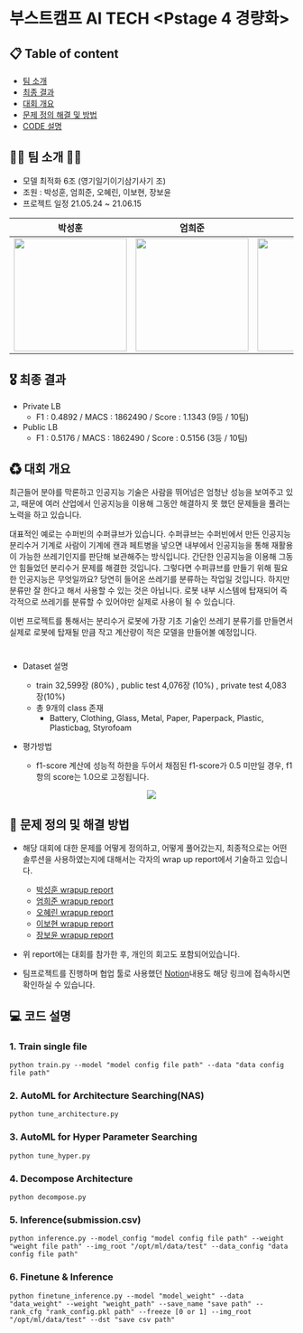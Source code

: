 # 부스트캠프 AI TECH <Pstage 4 경량화>

## 📋 Table of content

- [팀 소개](#Team)<br>
- [최종 결과](#Result)<br>
- [대회 개요](#Overview)<br>
- [문제 정의 해결 및 방법](#Solution)<br>
- [CODE 설명](#Code)<br>



## 🙋‍♀️ 팀 소개 🙋‍♂️ <a name = 'Team'></a>

- 모델 최적화 6조 (영기일기이기삼기사기 조)
- 조원 : 박성훈, 엄희준, 오혜린, 이보현, 장보윤
- 프로젝트 일정  21.05.24 ~ 21.06.15

|                                                                                      박성훈                                                                                      |                                                             엄희준                                                             |                                                          오혜린                                                           |                                                            이보현                                                            |                                                            장보윤                                                             |                                                            
| :------------------------------------------------------------------------------------------------------------------------------------------------------------------------------: | :----------------------------------------------------------------------------------------------------------------------------: | :-----------------------------------------------------------------------------------------------------------------------: | :--------------------------------------------------------------------------------------------------------------------------: | :---------------------------------------------------------------------------------------------------------------------------: | 
| <a href='https://github.com/seong0905'><img src='https://avatars.githubusercontent.com/u/70629496?v=4' width='200px'/></a> | <a href='https://github.com/eomheejun'><img src='https://avatars.githubusercontent.com/u/50470448?v=4' width='200px'/></a> | <a href='https://github.com/Hyerin-oh'><img src='https://avatars.githubusercontent.com/u/68813518?s=400&u=e5300247dc2b04f5cf57265a6f2e1cc0987e6d08&v=4' width='200px'/></a> | <a href='https://github.com/bonniehyeon'><img src='https://avatars.githubusercontent.com/u/50580028?v=4' width='200px'/></a> | <a href='https://github.com/dataminegames'><img src='https://avatars.githubusercontent.com/u/45453533?v=4' width='200px'/></a> | 





## 🎖 최종 결과 <a name = 'Result'></a>
  - Private LB
    - F1 : 0.4892 / MACS : 1862490 / Score : 1.1343 (9등 / 10팀) 
  - Public LB
    - F1 : 0.5176 / MACS : 1862490 / Score : 0.5156 (3등 / 10팀)

## ♻ 대회 개요 <a name = 'Overview'></a>
최근들어 분야를 막론하고 인공지능 기술은 사람을 뛰어넘은 엄청난 성능을 보여주고 있고, 때문에 여러 산업에서 인공지능을 이용해 그동안 해결하지 못 했던 문제들을 풀려는 노력을 하고 있습니다.

대표적인 예로는 수퍼빈의 수퍼큐브가 있습니다. 수퍼큐브는 수퍼빈에서 만든 인공지능 분리수거 기계로 사람이 기계에 캔과 페트병을 넣으면 내부에서 인공지능을 통해 재활용이 가능한 쓰레기인지를 판단해 보관해주는 방식입니다. 간단한 인공지능을 이용해 그동안 힘들었던 분리수거 문제를 해결한 것입니다. 그렇다면 수퍼큐브를 만들기 위해 필요한 인공지능은 무엇일까요? 당연히 들어온 쓰레기를 분류하는 작업일 것입니다. 하지만 분류만 잘 한다고 해서 사용할 수 있는 것은 아닙니다. 로봇 내부 시스템에 탑재되어 즉각적으로 쓰레기를 분류할 수 있어야만 실제로 사용이 될 수 있습니다.

이번 프로젝트를 통해서는 분리수거 로봇에 가장 기초 기술인 쓰레기 분류기를 만들면서 실제로 로봇에 탑재될 만큼 작고 계산량이 적은 모델을 만들어볼 예정입니다.
# 
- Dataset 설명
  - train 32,599장 (80%) , public test 4,076장 (10%) , private test 4,083장(10%) 
  - 총 9개의 class 존재 
     - Battery, Clothing, Glass, Metal, Paper, Paperpack, Plastic, Plasticbag, Styrofoam
    
- 평가방법
  - f1-score 계산에 성능적 하한을 두어서 채점된 f1-score가 0.5 미만일 경우, f1 항의 score는 1.0으로 고정됩니다.
<p align="center"><img src="https://user-images.githubusercontent.com/70629496/122766550-a3f03a80-d2dc-11eb-9635-90f294db0daa.png"></p>
    

## 📝 문제 정의 및 해결 방법 <a name = 'Solution'></a>
- 해당 대회에 대한 문제를 어떻게 정의하고, 어떻게 풀어갔는지, 최종적으로는 어떤 솔루션을 사용하였는지에 대해서는 각자의 wrap up report에서 기술하고 있습니다. 
    - [박성훈 wrapup report](https://www.notion.so/Wrap-Up-Report-Stage-4-5af1d1d785ed451881d896005f874dda)
    - [엄희준 wrapup report](https://github.com/eomheejun/boostcamp/blob/main/Pstage/stage4/Code/Wrap%20up%20Report.md)
    - [오혜린 wrapup report](https://hyerin-oh.oopy.io/7a3ef91a-e7f2-41fe-9bef-0c8775672791)
    - [이보현 wrapup report](https://www.notion.so/P4-Wrap-up-Report-840af74460e74caabc975bc1b9f225a0)
    - [장보윤 wrapup report](https://www.notion.so/Stage-4-Model-Optimization-ac04bba349cb4c999ba36842b61e217d)

- 위 report에는 대회를 참가한 후, 개인의 회고도 포함되어있습니다. 
- 팀프로젝트를 진행하며 협업 툴로 사용했던 [Notion](https://www.notion.so/6-0ab9c18a20a448888053ef9c4642434c)내용도 해당 링크에 접속하시면 확인하실 수 있습니다.

## 💻 코드 설명 <a name = 'Code'></a>

### 1. Train single file
```
python train.py --model "model config file path" --data "data config file path"
```
### 2. AutoML for Architecture Searching(NAS)
```
python tune_architecture.py
```
### 3. AutoML for Hyper Parameter Searching
```
python tune_hyper.py
```
### 4. Decompose Architecture
```
python decompose.py 
```
### 5. Inference(submission.csv)
```
python inference.py --model_config "model config file path" --weight "weight file path" --img_root "/opt/ml/data/test" --data_config "data config file path"
```
### 6. Finetune & Inference
```
python finetune_inference.py --model "model_weight" --data "data_weight" --weight "weight_path" --save_name "save path" --rank_cfg "rank_config.pkl path" --freeze [0 or 1] --img_root "/opt/ml/data/test" --dst "save csv path"
```
